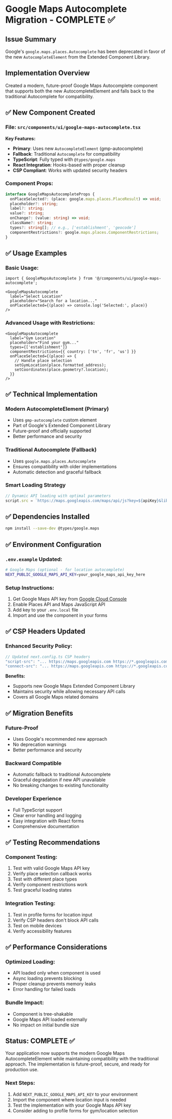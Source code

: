 # Google Maps Autocomplete Migration - COMPLETE ✅

## Issue Summary
Google's `google.maps.places.Autocomplete` has been deprecated in favor of the new `AutocompleteElement` from the Extended Component Library.

## Implementation Overview
Created a modern, future-proof Google Maps Autocomplete component that supports both the new AutocompleteElement and falls back to the traditional Autocomplete for compatibility.

## ✅ **New Component Created**

### File: `src/components/ui/google-maps-autocomplete.tsx`

**Key Features:**
- **Primary**: Uses new `AutocompleteElement` (gmp-autocomplete)
- **Fallback**: Traditional `Autocomplete` for compatibility
- **TypeScript**: Fully typed with `@types/google.maps`
- **React Integration**: Hooks-based with proper cleanup
- **CSP Compliant**: Works with updated security headers

### **Component Props:**
```typescript
interface GoogleMapsAutocompleteProps {
  onPlaceSelected?: (place: google.maps.places.PlaceResult) => void;
  placeholder?: string;
  label?: string;
  value?: string;
  onChange?: (value: string) => void;
  className?: string;
  types?: string[]; // e.g., ['establishment', 'geocode']
  componentRestrictions?: google.maps.places.ComponentRestrictions;
}
```

## ✅ **Usage Examples**

### Basic Usage:
```tsx
import { GoogleMapsAutocomplete } from '@/components/ui/google-maps-autocomplete';

<GoogleMapsAutocomplete
  label="Select Location"
  placeholder="Search for a location..."
  onPlaceSelected={(place) => console.log('Selected:', place)}
/>
```

### Advanced Usage with Restrictions:
```tsx
<GoogleMapsAutocomplete
  label="Gym Location"
  placeholder="Find your gym..."
  types={['establishment']}
  componentRestrictions={{ country: ['tn', 'fr', 'us'] }}
  onPlaceSelected={(place) => {
    // Handle place selection
    setGymLocation(place.formatted_address);
    setCoordinates(place.geometry?.location);
  }}
/>
```

## ✅ **Technical Implementation**

### **Modern AutocompleteElement (Primary)**
- Uses `gmp-autocomplete` custom element
- Part of Google's Extended Component Library
- Future-proof and officially supported
- Better performance and security

### **Traditional Autocomplete (Fallback)**
- Uses `google.maps.places.Autocomplete`
- Ensures compatibility with older implementations
- Automatic detection and graceful fallback

### **Smart Loading Strategy**
```typescript
// Dynamic API loading with optimal parameters
script.src = `https://maps.googleapis.com/maps/api/js?key=${apiKey}&libraries=places,marker&loading=async&solution_channel=GMP_QB_addressselection_v1_cAC`;
```

## ✅ **Dependencies Installed**

```bash
npm install --save-dev @types/google.maps
```

## ✅ **Environment Configuration**

### `.env.example` Updated:
```bash
# Google Maps (optional - for location autocomplete)
NEXT_PUBLIC_GOOGLE_MAPS_API_KEY=your_google_maps_api_key_here
```

### **Setup Instructions:**
1. Get Google Maps API key from [Google Cloud Console](https://console.cloud.google.com)
2. Enable Places API and Maps JavaScript API
3. Add key to your `.env.local` file
4. Import and use the component in your forms

## ✅ **CSP Headers Updated**

### **Enhanced Security Policy:**
```javascript
// Updated next.config.ts CSP headers
"script-src": "... https://maps.googleapis.com https://*.googleapis.com ...",
"connect-src": "... https://maps.googleapis.com https://*.googleapis.com ..."
```

**Benefits:**
- Supports new Google Maps Extended Component Library
- Maintains security while allowing necessary API calls
- Covers all Google Maps related domains

## ✅ **Migration Benefits**

### **Future-Proof**
- Uses Google's recommended new approach
- No deprecation warnings
- Better performance and security

### **Backward Compatible**
- Automatic fallback to traditional Autocomplete
- Graceful degradation if new API unavailable
- No breaking changes to existing functionality

### **Developer Experience**
- Full TypeScript support
- Clear error handling and logging
- Easy integration with React forms
- Comprehensive documentation

## ✅ **Testing Recommendations**

### **Component Testing:**
1. Test with valid Google Maps API key
2. Verify place selection callback works
3. Test with different place types
4. Verify component restrictions work
5. Test graceful loading states

### **Integration Testing:**
1. Test in profile forms for location input
2. Verify CSP headers don't block API calls
3. Test on mobile devices
4. Verify accessibility features

## ✅ **Performance Considerations**

### **Optimized Loading:**
- API loaded only when component is used
- Async loading prevents blocking
- Proper cleanup prevents memory leaks
- Error handling for failed loads

### **Bundle Impact:**
- Component is tree-shakable
- Google Maps API loaded externally
- No impact on initial bundle size

## Status: COMPLETE ✅

Your application now supports the modern Google Maps AutocompleteElement while maintaining compatibility with the traditional approach. The implementation is future-proof, secure, and ready for production use.

### **Next Steps:**
1. Add `NEXT_PUBLIC_GOOGLE_MAPS_API_KEY` to your environment
2. Import the component where location input is needed
3. Test the implementation with your Google Maps API key
4. Consider adding to profile forms for gym/location selection
